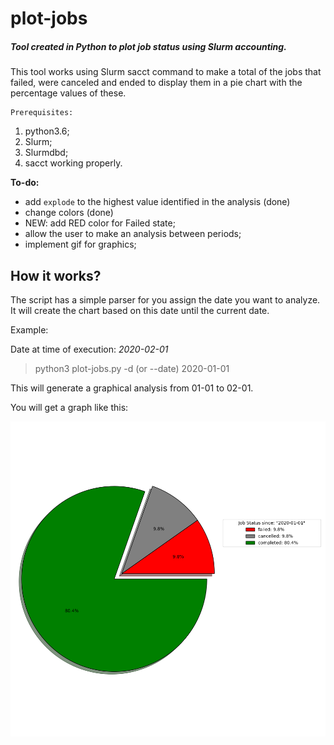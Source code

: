 # plot-jobs

##### Tool created in Python to plot job status using Slurm accounting.

This tool works using Slurm sacct command to make a total of the jobs that failed, were canceled and ended to display them in a pie chart with the percentage values of these.

    Prerequisites:
1. python3.6;
2. Slurm; 
3. Slurmdbd; 
4. sacct working properly.

**To-do:**
- add `explode` to the highest value identified in the analysis (done)
- change colors (done)
- NEW: add RED color for Failed state;
- allow the user to make an analysis between periods;
- implement gif for graphics;

## How it works?

The script has a simple parser for you assign the date you want to analyze. It will create the chart based on this date until the current date.

Example:

Date at time of execution: *2020-02-01*

> python3 plot-jobs.py -d (or --date) 2020-01-01

This will generate a graphical analysis from 01-01 to 02-01.

You will get a graph like this:


![alt text](https://github.com/lmagdanello/plot-jobs/blob/master/pie-plot-2020-01-01.png?raw=true)
